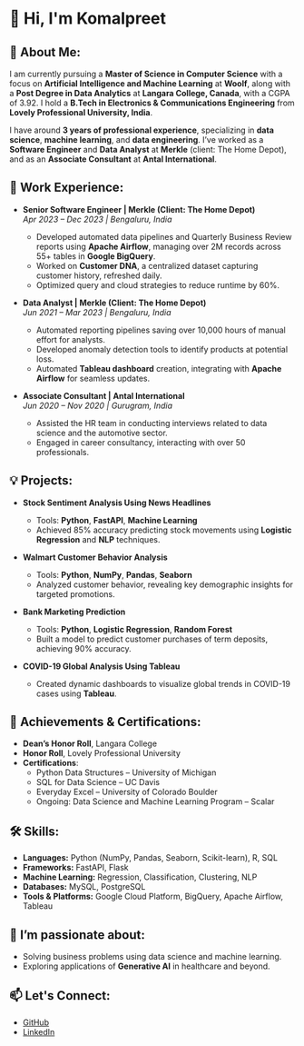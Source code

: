 # 👋 Hi, I'm Komalpreet

## 👀 About Me:
I am currently pursuing a **Master of Science in Computer Science** with a focus on **Artificial Intelligence and Machine Learning** at **Woolf**, along with a **Post Degree in Data Analytics** at **Langara College, Canada**, with a CGPA of 3.92. I hold a **B.Tech in Electronics & Communications Engineering** from **Lovely Professional University, India**.

I have around **3 years of professional experience**, specializing in **data science**, **machine learning**, and **data engineering**. I’ve worked as a **Software Engineer** and **Data Analyst** at **Merkle** (client: The Home Depot), and as an **Associate Consultant** at **Antal International**.

## 💼 Work Experience:
- **Senior Software Engineer | Merkle (Client: The Home Depot)**  
  _Apr 2023 – Dec 2023 | Bengaluru, India_  
  - Developed automated data pipelines and Quarterly Business Review reports using **Apache Airflow**, managing over 2M records across 55+ tables in **Google BigQuery**.
  - Worked on **Customer DNA**, a centralized dataset capturing customer history, refreshed daily.
  - Optimized query and cloud strategies to reduce runtime by 60%.

- **Data Analyst | Merkle (Client: The Home Depot)**  
  _Jun 2021 – Mar 2023 | Bengaluru, India_  
  - Automated reporting pipelines saving over 10,000 hours of manual effort for analysts.
  - Developed anomaly detection tools to identify products at potential loss.
  - Automated **Tableau dashboard** creation, integrating with **Apache Airflow** for seamless updates.

- **Associate Consultant | Antal International**  
  _Jun 2020 – Nov 2020 | Gurugram, India_  
  - Assisted the HR team in conducting interviews related to data science and the automotive sector.
  - Engaged in career consultancy, interacting with over 50 professionals.

## 💡 Projects:
- **Stock Sentiment Analysis Using News Headlines**  
  - Tools: **Python**, **FastAPI**, **Machine Learning**  
  - Achieved 85% accuracy predicting stock movements using **Logistic Regression** and **NLP** techniques.

- **Walmart Customer Behavior Analysis**  
  - Tools: **Python**, **NumPy**, **Pandas**, **Seaborn**  
  - Analyzed customer behavior, revealing key demographic insights for targeted promotions.

- **Bank Marketing Prediction**  
  - Tools: **Python**, **Logistic Regression**, **Random Forest**  
  - Built a model to predict customer purchases of term deposits, achieving 90% accuracy.

- **COVID-19 Global Analysis Using Tableau**  
  - Created dynamic dashboards to visualize global trends in COVID-19 cases using **Tableau**.

## 🏅 Achievements & Certifications:
- **Dean’s Honor Roll**, Langara College
- **Honor Roll**, Lovely Professional University
- **Certifications**:
  - Python Data Structures – University of Michigan
  - SQL for Data Science – UC Davis
  - Everyday Excel – University of Colorado Boulder
  - Ongoing: Data Science and Machine Learning Program – Scalar

## 🛠️ Skills:
- **Languages:** Python (NumPy, Pandas, Seaborn, Scikit-learn), R, SQL
- **Frameworks:** FastAPI, Flask
- **Machine Learning:** Regression, Classification, Clustering, NLP
- **Databases:** MySQL, PostgreSQL
- **Tools & Platforms:** Google Cloud Platform, BigQuery, Apache Airflow, Tableau

## 🌱 I’m passionate about:
- Solving business problems using data science and machine learning.
- Exploring applications of **Generative AI** in healthcare and beyond.

## 📫 Let's Connect:
- [GitHub](https://github.com/komalpreet10)
- [LinkedIn](https://linkedin.com/in/komalpreet10)
